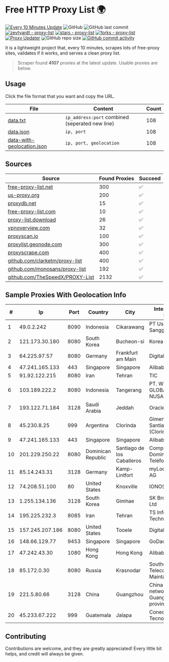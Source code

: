 
# Free HTTP Proxy List 🌍

[![Every 10 Minutes Update](https://github.com/mertguvencli/http-proxy-list/actions/workflows/main.yml/badge.svg?branch=main)](https://github.com/mertguvencli/http-proxy-list/actions/workflows/main.yml)
![GitHub](https://img.shields.io/github/license/mertguvencli/http-proxy-list)
![GitHub last commit](https://img.shields.io/github/last-commit/mertguvencli/http-proxy-list)
[![zevtyardt - proxy-list](https://img.shields.io/static/v1?label=zevtyardt&message=proxy-list&color=blue&logo=github)](https://github.com/zevtyardt/proxy-list "Go to GitHub repo")
[![stars - proxy-list](https://img.shields.io/github/stars/zevtyardt/proxy-list?style=social)](https://github.com/zevtyardt/proxy-list)
[![forks - proxy-list](https://img.shields.io/github/forks/zevtyardt/proxy-list?style=social)](https://github.com/zevtyardt/proxy-list)
[![Proxy Updater](https://github.com/zevtyardt/proxy-list/workflows/Proxy%20Updater/badge.svg)](https://github.com/zevtyardt/proxy-list/actions?query=workflow:"Proxy+Updater")
![GitHub repo size](https://img.shields.io/github/repo-size/zevtyardt/proxy-list)
[![GitHub commit activity](https://img.shields.io/github/commit-activity/m/zevtyardt/proxy-list?logo=commits)](https://github.com/zevtyardt/proxy-list/commits/main)

It is a lightweight project that, every 10 minutes, scrapes lots of free-proxy sites, validates if it works, and serves a clean proxy list.

> Scraper found **4107** proxies at the latest update. Usable proxies are below.

## Usage

Click the file format that you want and copy the URL.

|File|Content|Count|
|----|-------|-----|
|[data.txt](https://raw.githubusercontent.com/mertguvencli/http-proxy-list/main/proxy-list/data.txt)|`ip_address:port` combined (seperated new line)|108|
|[data.json](https://raw.githubusercontent.com/mertguvencli/http-proxy-list/main/proxy-list/data.json)|`ip, port`|108|
|[data-with-geolocation.json](https://raw.githubusercontent.com/mertguvencli/http-proxy-list/main/proxy-list/data-with-geolocation.json)|`ip, port, geolocation`|108|

## Sources

|Source|Found Proxies|Succeed|
|------|-------------|-------|
|[free-proxy-list.net](https://free-proxy-list.net)|300|✅|
|[us-proxy.org](https://www.us-proxy.org)|200|✅|
|[proxydb.net](http://proxydb.net)|15|✅|
|[free-proxy-list.com](https://free-proxy-list.com/?page=&port=&type%5B%5D=http&type%5B%5D=https&up_time=0&search=Search)|10|✅|
|[proxy-list.download](https://www.proxy-list.download/HTTP)|26|✅|
|[vpnoverview.com](https://vpnoverview.com/privacy/anonymous-browsing/free-proxy-servers)|32|✅|
|[proxyscan.io](https://www.proxyscan.io)|100|✅|
|[proxylist.geonode.com](https://proxylist.geonode.com/api/proxy-list?limit=300&page=1&sort_by=lastChecked&sort_type=desc&protocols=http,https)|300|✅|
|[proxyscrape.com](https://api.proxyscrape.com/v2/?request=displayproxies&protocol=http&timeout=10000&country=all&ssl=all&anonymity=all)|400|✅|
|[github.com/clarketm/proxy-list](https://raw.githubusercontent.com/clarketm/proxy-list/master/proxy-list-raw.txt)|400|✅|
|[github.com/monosans/proxy-list](https://raw.githubusercontent.com/monosans/proxy-list/main/proxies/http.txt)|192|✅|
|[github.com/TheSpeedX/PROXY-List](https://raw.githubusercontent.com/TheSpeedX/PROXY-List/master/http.txt)|2132|✅|


## Sample Proxies With Geolocation Info

|#|Ip|Port|Country|City|Internet Service Provider|
|-|--|----|-------|----|-------------------------|
|1|49.0.2.242|8090|Indonesia|Cikarawang|PT Usaha Adi Sanggoro|
|2|121.173.30.180|8080|South Korea|Bucheon-si|Korea Telecom|
|3|64.225.97.57|8080|Germany|Frankfurt am Main|DigitalOcean, LLC|
|4|47.241.165.133|443|Singapore|Singapore|Alibaba.com LLC|
|5|91.92.122.215|8080|Iran|Tehran|TIC|
|6|103.189.222.2|8080|Indonesia|Tangerang|PT. WIKAPLUS GLOBAL NUSANTARA|
|7|193.122.71.184|3128|Saudi Arabia|Jeddah|Oracle Corporation|
|8|45.230.8.25|999|Argentina|Clorinda|Gimenez Pedro Santiago (Clorindaconectada)|
|9|47.241.165.133|443|Singapore|Singapore|Alibaba.com LLC|
|10|201.229.250.22|8080|Dominican Republic|Santiago de los Caballeros|Compañía Dominicana de Teléfonos S. A.|
|11|85.14.243.31|3128|Germany|Kamp-Lintfort|myLoc managed IT AG|
|12|74.208.51.100|80|United States|Knoxville|IONOS SE|
|13|1.255.134.136|3128|South Korea|Gimhae|SK Broadband Co Ltd|
|14|195.225.232.3|8085|Iran|Tehran|TS Information Technology Limited|
|15|157.245.207.186|8080|United States|Tooele|DigitalOcean, LLC|
|16|148.66.129.77|9453|Singapore|Singapore|GoDaddy.com, LLC|
|17|47.242.43.30|1080|Hong Kong|Hong Kong|Alibaba.com LLC|
|18|85.172.0.30|8080|Russia|Krasnodar|Southen Telecommunication Maintainer|
|19|221.5.80.66|3128|China|Guangzhou|China Unicom  IP network China169 Guangdong province|
|20|45.233.67.222|999|Guatemala|Jalapa|Conectividad Y Tecnologia S.A|



## Contributing

Contributions are welcome, and they are greatly appreciated! Every
little bit helps, and credit will always be given.

